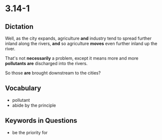 # 3.14-1

## Dictation

Well, as the city expands, agriculture **and** industry tend to spread further inland along the rivers, **and** so agriculture **moves** even further inland up the river.

That's not **necessarily** a problem, except it means more and more **pollutants are** discharged into the rivers.

So those **are** brought downstream to the cities?

## Vocabulary

- pollutant
- abide by the principle

## Keywords in Questions

- be the priority for